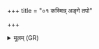+++
title = "०१ कस्मिन्न् अङ्गे तपो"

+++
<details><summary>मूलम् (GR)</summary>

कस्मिन्न् अङ्गे तपो अस्याधि तिष्ठति  
कस्मिन्न् अङ्ग ऋतम् अस्याध्याहितम् ।  
क्व व्रतं क्व श्रद्धास्य तिष्ठति  
कस्मिन्न् अङ्गे सत्यम् अस्य प्रतिष्ठितम् ॥
</details>